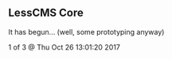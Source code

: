 LessCMS Core
------------

It has begun... (well, some prototyping anyway)

1 of 3 @ Thu Oct 26 13:01:20 2017
